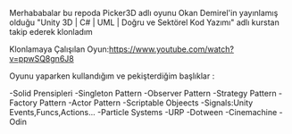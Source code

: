 Merhababalar bu repoda Picker3D adlı oyunu Okan Demirel'in yayınlamış olduğu "Unity 3D | C# | UML | Doğru ve Sektörel Kod Yazımı" adlı kurstan takip ederek klonladım

Klonlamaya Çalışılan Oyun:https://www.youtube.com/watch?v=ppwSQ8gn6J8

Oyunu yaparken kullandığım ve pekişterdiğim başlıklar :

-Solid Prensipleri
-Singleton Pattern
-Observer Pattern
-Strategy Pattern
-Factory Pattern
-Actor Pattern
-Scriptable Objeects
-Signals:Unity Events,Funcs,Actions...
-Particle Systems
-URP
-Dotween
-Cinemachine
-Odin
